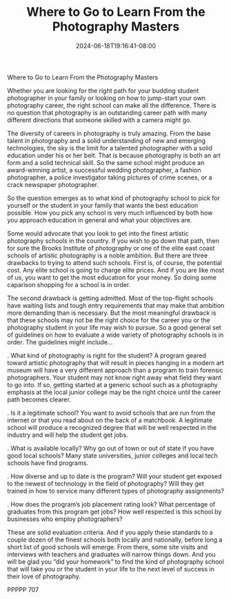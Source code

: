 ﻿---
title: "Where to Go to Learn From the Photography Masters"
date: 2024-06-18T19:16:41-08:00
description: "TXT Tips for Web Success"
featured_image: "/images/TXT.jpg"
tags: ["TXT"]
---

Where to Go to Learn From the Photography Masters

Whether you are looking for the right path for your budding student photographer in your family or looking on how to jump-start your own photography career, the right school can make all the difference.  There is no question that photography is an outstanding career path with many different directions that someone skilled with a camera might go.  

The diversity of careers in photography is truly amazing.  From the base talent in photography and a solid understanding of new and emerging technologies, the sky is the limit for a talented photographer with a solid education under his or her belt.  That is because photography is both an art form and a solid technical skill.  So the same school might produce an award-winning artist, a successful wedding photographer, a fashion photographer, a police investigator taking pictures of crime scenes, or a crack newspaper photographer.

So the question emerges as to what kind of photography school to pick for yourself or the student in your family that wants the best education possible.  How you pick any school is very much influenced by both how you approach education in general and what your objectives are.

Some would advocate that you look to get into the finest artistic photography schools in the country.  If you wish to go down that path, then for sure the Brooks Institute of photography or one of the elite east coast schools of artistic photography is a noble ambition.  But there are three drawbacks to trying to attend such schools.  First is, of course, the potential cost.  Any elite school is going to charge elite prices.  And if you are like most of us, you want to get the most education for your money.  So doing some caparison shopping for a school is in order.

The second drawback is getting admitted.  Most of the top-flight schools have waiting lists and tough entry requirements that may make that ambition more demanding than is necessary.  But the most meaningful drawback is that these schools may not be the right choice for the career you or the photography student in your life may wish to pursue.  So a good general set of guidelines on how to evaluate a wide variety of photography schools is in order.  The guidelines might include…

.	What kind of photography is right for the student?  A program geared toward artistic photography that will result in pieces hanging in a modern art museum will have a very different approach than a program to train forensic photographers.  Your student may not know right away what field they want to go into.  If so, getting started at a generic school such as a photography emphasis at the local junior college may be the right choice until the career path becomes clearer.

.	Is it a legitimate school?  You want to avoid schools that are run from the internet or that you read about on the back of a matchbook.  A legitimate school will produce a recognized degree that will be well respected in the industry and will help the student get jobs.

.	What is available locally?  Why go out of town or out of state if you have good local schools?  Many state universities, junior colleges and local tech schools have find programs.

.	How diverse and up to date is the program?  Will your student get exposed to the newest of technology in the field of photography?  Will they get trained in how to service many different types of photography assignments?

.	How does the program’s job placement rating look?  What percentage of graduates from this program get jobs?  How well respected is this school by businesses who employ photographers?

These are solid evaluation criteria.  And if you apply these standards to a couple dozen of the finest schools both locally and nationally, before long a short list of good schools will emerge.  From there, some site visits and interviews with teachers and graduates will narrow things down.  And you will be glad you “did your homework” to find the kind of photography school that will take you or the student in your life to the next level of success in their love of photography.

PPPPP 707

